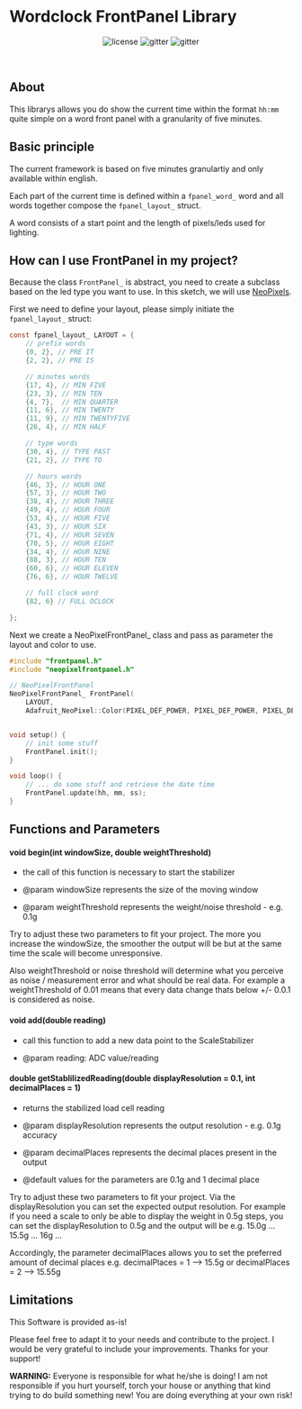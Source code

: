 # Wordclock FrontPanel Library

<p align="center">
  <p align="center">
    <img alt="license" src="https://img.shields.io/badge/license-MIT-blue">
    <img alt="gitter" src="https://img.shields.io/badge/Arduino-blue">
    <img alt="gitter" src="https://img.shields.io/badge/PlatformIO-blue">
  </p>
</p>
<br>

## About

This librarys allows you do show the current time within the format `hh:mm` quite simple on a word front panel with a granularity of five minutes.

## Basic principle

The current framework is based on five minutes granulartiy and only available within english. 

Each part of the current time is defined within a `fpanel_word_` word and all words together compose the `fpanel_layout_` struct.

A word consists of a start point and the length of pixels/leds used for lighting.


## How can I use FrontPanel in my project?

Because the class `FrontPanel_` is abstract, you need to create a subclass based on the led type you want to use.
In this sketch, we will use [NeoPixels](https://www.adafruit.com/product/4684).

First we need to define your layout, please simply initiate the `fpanel_layout_` struct:
```C
const fpanel_layout_ LAYOUT = {
    // prefix words
    {0, 2}, // PRE IT
    {2, 2}, // PRE IS

    // minutes words
    {17, 4}, // MIN FIVE
    {23, 3}, // MIN TEN
    {4, 7},  // MIN QUARTER
    {11, 6}, // MIN TWENTY
    {11, 9}, // MIN TWENTYFIVE
    {26, 4}, // MIN HALF

    // type words
    {30, 4}, // TYPE PAST
    {21, 2}, // TYPE TO

    // hours words
    {46, 3}, // HOUR ONE
    {57, 3}, // HOUR TWO
    {38, 4}, // HOUR THREE
    {49, 4}, // HOUR FOUR
    {53, 4}, // HOUR FIVE
    {43, 3}, // HOUR SIX
    {71, 4}, // HOUR SEVEN
    {70, 5}, // HOUR EIGHT
    {34, 4}, // HOUR NINE
    {88, 3}, // HOUR TEN
    {60, 6}, // HOUR ELEVEN
    {76, 6}, // HOUR TWELVE

    // full clock word
    {82, 6} // FULL OCLOCK

};
```

Next we create a NeoPixelFrontPanel_ class and pass as parameter the layout and color to use.
```C++
#include "frontpanel.h"
#include "neopixelfrontpanel.h"

// NeoPixelFrontPanel
NeoPixelFrontPanel_ FrontPanel(
    LAYOUT,
    Adafruit_NeoPixel::Color(PIXEL_DEF_POWER, PIXEL_DEF_POWER, PIXEL_DEF_POWER));


void setup() {
    // init some stuff
    FrontPanel.init();
}

void loop() {
    // ... do some stuff and retrieve the date time
    FrontPanel.update(hh, mm, ss);
}
```

## Functions and Parameters

#### void begin(int windowSize, double weightThreshold)

- the call of this function is necessary to start the stabilizer
* @param windowSize represents the size of the moving window

* @param weightThreshold represents the weight/noise threshold - e.g. 0.1g

Try to adjust these two parameters to fit your project. The more you increase the windowSize, the smoother the output will be but at the same time the scale will become unresponsive.

Also weightThreshold or noise threshold will determine what you perceive as noise / measurement error and what should be real data. For example a weightThreshold of 0.01 means that every data change thats below +/- 0.0.1 is considered as noise.

#### void add(double reading)

- call this function to add a new data point to the ScaleStabilizer

- @param reading: ADC value/reading

#### double getStablilizedReading(double displayResolution = 0.1, int decimalPlaces = 1)

- returns the stabilized load cell reading

- @param displayResolution represents the output resolution - e.g. 0.1g accuracy

- @param decimalPlaces represents the decimal places present in the output

- @default values for the parameters are 0.1g and 1 decimal place

Try to adjust these two parameters to fit your project. Via the displayResolution you can set the expected output resolution. For example if you need a scale to only be able to display the weight in 0.5g steps, you can set the displayResolution to 0.5g and the output will be e.g. 15.0g ... 15.5g ... 16g ...

Accordingly, the parameter decimalPlaces allows you to set the preferred amount of decimal places e.g. decimalPlaces = 1 --> 15.5g or decimalPlaces = 2 --> 15.55g

## Limitations

This Software is provided as-is!

Please feel free to adapt it to your needs and contribute to the project. I would be very grateful to include your improvements. Thanks for your support!

**WARNING:** Everyone is responsible for what he/she is doing! I am not responsible if you hurt yourself, torch your house or anything that kind trying to do build something new! You are doing everything at your own risk!
